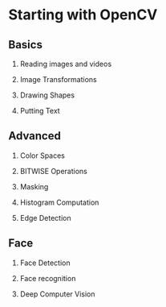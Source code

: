 # Starting with OpenCV



## Basics
   1) Reading images and videos
   
   2) Image Transformations
   
   3) Drawing Shapes
   
   4) Putting Text
   
 
 ## Advanced 
 
   1) Color Spaces
   
   2) BITWISE Operations
   
   3) Masking
   
   4) Histogram Computation
   
   5) Edge Detection 
   
   
 ## Face
 
   1) Face Detection
   
   2) Face recognition
   
   3) Deep Computer Vision
   

